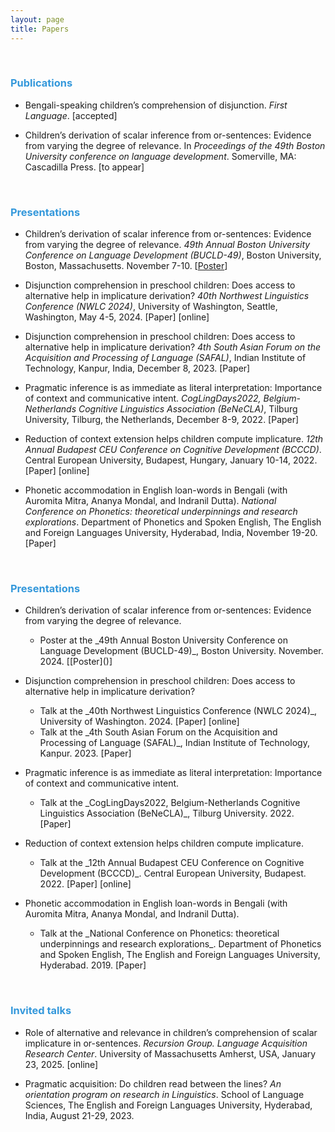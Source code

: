 ```yaml
---
layout: page
title: Papers
---
```


 &nbsp;  
 
<h3> <span style="color: #3498DB ;">Publications </span> </h3> 

- Bengali-speaking children’s comprehension of disjunction. _First Language_.  [accepted]
  
- Children’s derivation of scalar inference from or-sentences: Evidence from varying the degree of relevance. In _Proceedings of the 49th Boston University conference on language development_. Somerville, MA: Cascadilla Press. [to appear] 

 &nbsp;  
 
<h3> <span style="color: #3498DB ;">Presentations </span> </h3> 

- Children’s derivation of scalar inference from or-sentences: Evidence from varying the degree of relevance. _49th Annual Boston University Conference on Language Development (BUCLD-49)_, Boston University, Boston, Massachusetts. November 7-10. [[Poster]()] 

- Disjunction comprehension in preschool children: Does access to alternative help in implicature derivation? _40th Northwest Linguistics Conference (NWLC 2024)_, University of Washington, Seattle, Washington, May 4-5, 2024.   [Paper] [online]

- Disjunction comprehension in preschool children: Does access to alternative help in implicature derivation? _4th South Asian Forum on the Acquisition and Processing of Language (SAFAL)_, Indian Institute of Technology, Kanpur, India, December 8, 2023.   [Paper]

- Pragmatic inference is as immediate as literal interpretation: Importance of context and communicative intent. _CogLingDays2022, Belgium-Netherlands Cognitive Linguistics Association (BeNeCLA)_, Tilburg University, Tilburg, the Netherlands, December 8-9, 2022.   [Paper]

- Reduction of context extension helps children compute implicature. _12th Annual Budapest CEU Conference on Cognitive Development (BCCCD)_. Central European University, Budapest, Hungary, January 10-14, 2022.   [Paper] [online]

- Phonetic accommodation in English loan-words in Bengali (with Auromita Mitra, Ananya Mondal, and Indranil Dutta). _National Conference on Phonetics: theoretical underpinnings and research explorations_. Department of Phonetics and Spoken English, The English and Foreign Languages University, Hyderabad, India, November 19-20.  [Paper] 

 &nbsp;    

<h3> <span style="color: #3498DB ;">Presentations </span> </h3> 

- Children’s derivation of scalar inference from or-sentences: Evidence from varying the degree of relevance.
   <ul> <li> Poster at the _49th Annual Boston University Conference on Language Development (BUCLD-49)_, Boston University. November. 2024. [[Poster]()] </li> </ul>

- Disjunction comprehension in preschool children: Does access to alternative help in implicature derivation?
   <ul> <li> Talk at the _40th Northwest Linguistics Conference (NWLC 2024)_, University of Washington. 2024.   [Paper] [online] </li></ul>
   <ul> <li> Talk at the _4th South Asian Forum on the Acquisition and Processing of Language (SAFAL)_, Indian Institute of Technology, Kanpur. 2023.   [Paper]  </li></ul>

- Pragmatic inference is as immediate as literal interpretation: Importance of context and communicative intent.
   <ul> <li> Talk at the _CogLingDays2022, Belgium-Netherlands Cognitive Linguistics Association (BeNeCLA)_, Tilburg University. 2022.   [Paper] </li></ul>

- Reduction of context extension helps children compute implicature.
   <ul> <li> Talk at the _12th Annual Budapest CEU Conference on Cognitive Development (BCCCD)_. Central European University, Budapest. 2022.   [Paper] [online] </li></ul>

- Phonetic accommodation in English loan-words in Bengali (with Auromita Mitra, Ananya Mondal, and Indranil Dutta).
   <ul> <li> Talk at the _National Conference on Phonetics: theoretical underpinnings and research explorations_. Department of Phonetics and Spoken English, The English and Foreign Languages University, Hyderabad. 2019.  [Paper] </li></ul>

 &nbsp;    
 
<h3> <span style="color: #3498DB ;">Invited talks </span> </h3> 

- Role of alternative and relevance in children’s comprehension of scalar implicature in or-sentences. _Recursion Group. Language Acquisition Research Center_. University of Massachusetts Amherst, USA, January 23, 2025. [online] 

- Pragmatic acquisition: Do children read between the lines? _An orientation program on research in Linguistics_. School of Language Sciences, The English and Foreign Languages University, Hyderabad, India, August 21-29, 2023. 



 &nbsp;    
